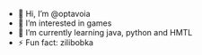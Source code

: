 - 👋 Hi, I’m @optavoia
- 👀 I’m interested in games
- 🌱 I’m currently learning java, python and HMTL
- ⚡ Fun fact: zilibobka

